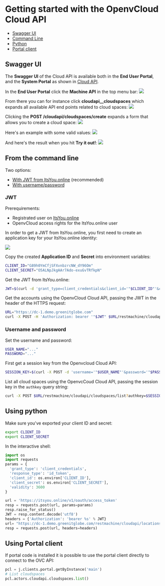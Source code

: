 # Getting started with the OpenvCloud Cloud API

* [Swagger UI](gettingstarted.md#swagger)
* [Command Line](gettingstarted.md#curl)
* [Python](gettingstarted.md#python)
* [Portal client](gettingstarted.md#client)

## Swagger UI <a id="swagger"></a>

The **Swagger UI** of the Cloud API is available both in the **End User Portal**, and the **System Portal** as shown in [Cloud API](./).

In the **End User Portal** click the **Machine API** in the top menu bar: ![](../../.gitbook/assets/machineapi.png)

From there you can for instance click **cloudapi\_\_cloudspaces** which expands all available API end points related to cloud spaces: ![](../../.gitbook/assets/cloudspaces.png)

Clicking the **POST /cloudapi/cloudspaces/create** expands a form that allows you to create a cloud space: ![](../../.gitbook/assets/createcloudspace%20%281%29.png)

Here's an example with some valid values: ![](../../.gitbook/assets/form.png)

And here's the result when you hit **Try it out!**: ![](../../.gitbook/assets/result%20%282%29.png)

## From the command line <a id="curl"></a>

Two options:

* [With JWT from ItsYou.online](gettingstarted.md#jwt) \(recommended\)
* [With username/password](gettingstarted.md#legacy)

### JWT

Prerequirements:

* Registrated user on [ItsYou.online](https://itsyou.online)
* OpenvCloud access rights for the ItsYou.online user

In order to get a JWT from ItsYou.online, you first need to create an application key for your ItsYou.online identity:

![](../../.gitbook/assets/myappkey.png)

Copy the created **Application ID** and **Secret** into environment variables:

```bash
CLIENT_ID="G89h0YmCfjSFXvnbzrcNW_dY96Om"
CLIENT_SECRET="O5ALNpJkgAAr7Ado-exuGvTRfkpN"
```

Get the JWT from ItsYou.online:

```bash
JWT=$(curl -d 'grant_type=client_credentials&client_id='"$CLIENT_ID"'&client_secret='"$CLIENT_SECRET"'&response_type=id_token' https://itsyou.online/v1/oauth/access_token)
```

Get the accounts using the OpenvCloud Cloud API, passing the JWT in the header of the HTTPS request:

```bash
URL="https://dc-1.demo.greenitglobe.com"
curl -X POST -H 'Authorization: bearer '"$JWT" $URL/restmachine/cloudapi/accounts/list
```

### Username and password <a id="legacy"></a>

Set the username and password:

```bash
USER_NAME="..."
PASSWORD="..."
```

First get a session key from the Openvcloud Cloud API:

```bash
SESSION_KEY=$(curl -X POST -d 'username='"$USER_NAME"'&password='"$PASSWORD" $URL/restmachine/cloudapi/users/authenticate)
```

List all cloud spaces using the OpenvcCoud Cloud API, passing the session key in the `authkey` query string:

```bash
curl -X POST $URL/restmachine/cloudapi/cloudspaces/list?authkey=$SESSION_KEY
```

## Using python <a id="python"></a>

Make sure you've exported your client ID and secret:

```bash
export CLIENT_ID
export CLIENT_SECRET
```

In the interactive shell:

```python
import os
import requests
params = {
  'grant_type': 'client_credentials',
  'response_type': 'id_token',
  'client_id': os.environ['CLIENT_ID'],
  'client_secret': os.environ['CLIENT_SECRET'],
  'validity': 3600
}

url = 'https://itsyou.online/v1/oauth/access_token'
resp = requests.post(url, params=params)
resp.raise_for_status()
JWT = resp.content.decode('utf8')
headers = {'Authorization': 'bearer %s' % JWT}
url= "https://dc-1.demo.greenitglobe.com/restmachine/cloudapi/locations/getUrl"
resp = requests.post(url, headers=headers)
```

## Using Portal client <a id="client"></a>

If portal code is installed it is possible to use the portal client directly to connect to the OVC API:

```python
pcl = j.clients.portal.getByInstance('main')
# List cloudspaces
pcl.actors.cloudapi.cloudspaces.list()
```

